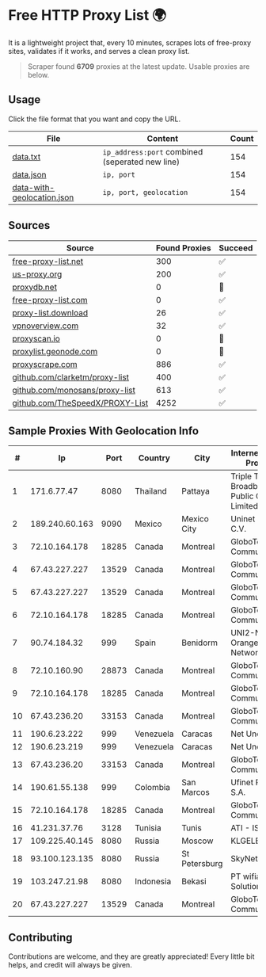 
# Free HTTP Proxy List 🌍

It is a lightweight project that, every 10 minutes, scrapes lots of free-proxy sites, validates if it works, and serves a clean proxy list.


> Scraper found **6709** proxies at the latest update. Usable proxies are below.

## Usage

Click the file format that you want and copy the URL.


|File|Content|Count|
|----|-------|-----|
|[data.txt](https://raw.githubusercontent.com/themiralay/Proxy-List-World/master/data.txt)|`ip_address:port` combined (seperated new line)|154|
|[data.json](https://raw.githubusercontent.com/themiralay/Proxy-List-World/master/data.json)|`ip, port`|154|
|[data-with-geolocation.json](https://raw.githubusercontent.com/themiralay/Proxy-List-World/master/data-with-geolocation.json)|`ip, port, geolocation`|154|

## Sources

|Source|Found Proxies|Succeed|
|------|-------------|-------|
|[free-proxy-list.net](https://free-proxy-list.net)|300|✅|
|[us-proxy.org](https://www.us-proxy.org)|200|✅|
|[proxydb.net](http://proxydb.net)|0|🚫|
|[free-proxy-list.com](https://free-proxy-list.com/?page=&port=&type%5B%5D=http&type%5B%5D=https&up_time=0&search=Search)|0|✅|
|[proxy-list.download](https://www.proxy-list.download/HTTP)|26|✅|
|[vpnoverview.com](https://vpnoverview.com/privacy/anonymous-browsing/free-proxy-servers)|32|✅|
|[proxyscan.io](https://www.proxyscan.io)|0|🚫|
|[proxylist.geonode.com](https://proxylist.geonode.com/api/proxy-list?limit=300&page=1&sort_by=lastChecked&sort_type=desc&protocols=http,https)|0|🚫|
|[proxyscrape.com](https://api.proxyscrape.com/v2/?request=displayproxies&protocol=http&timeout=10000&country=all&ssl=all&anonymity=all)|886|✅|
|[github.com/clarketm/proxy-list](https://raw.githubusercontent.com/clarketm/proxy-list/master/proxy-list-raw.txt)|400|✅|
|[github.com/monosans/proxy-list](https://raw.githubusercontent.com/monosans/proxy-list/main/proxies/http.txt)|613|✅|
|[github.com/TheSpeedX/PROXY-List](https://raw.githubusercontent.com/TheSpeedX/PROXY-List/master/http.txt)|4252|✅|


## Sample Proxies With Geolocation Info

|#|Ip|Port|Country|City|Internet Service Provider|
|-|--|----|-------|----|-------------------------|
|1|171.6.77.47|8080|Thailand|Pattaya|Triple T Broadband Public Company Limited|
|2|189.240.60.163|9090|Mexico|Mexico City|Uninet S.A. de C.V.|
|3|72.10.164.178|18285|Canada|Montreal|GloboTech Communications|
|4|67.43.227.227|13529|Canada|Montreal|GloboTech Communications|
|5|67.43.227.227|13529|Canada|Montreal|GloboTech Communications|
|6|72.10.164.178|18285|Canada|Montreal|GloboTech Communications|
|7|90.74.184.32|999|Spain|Benidorm|UNI2-NET - Orange Spain Network|
|8|72.10.160.90|28873|Canada|Montreal|GloboTech Communications|
|9|72.10.164.178|18285|Canada|Montreal|GloboTech Communications|
|10|67.43.236.20|33153|Canada|Montreal|GloboTech Communications|
|11|190.6.23.222|999|Venezuela|Caracas|Net Uno|
|12|190.6.23.219|999|Venezuela|Caracas|Net Uno|
|13|67.43.236.20|33153|Canada|Montreal|GloboTech Communications|
|14|190.61.55.138|999|Colombia|San Marcos|Ufinet Panama S.A.|
|15|72.10.164.178|18285|Canada|Montreal|GloboTech Communications|
|16|41.231.37.76|3128|Tunisia|Tunis|ATI - ISP|
|17|109.225.40.145|8080|Russia|Moscow|KLGELECS|
|18|93.100.123.135|8080|Russia|St Petersburg|SkyNet LLC|
|19|103.247.21.98|8080|Indonesia|Bekasi|PT wifian Solution|
|20|67.43.227.227|13529|Canada|Montreal|GloboTech Communications|



## Contributing

Contributions are welcome, and they are greatly appreciated! Every
little bit helps, and credit will always be given.

